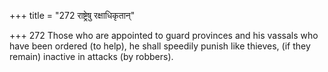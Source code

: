 +++
title = "272 राष्ट्रेषु रक्षाधिकृतान्"

+++
272	Those who are appointed to guard provinces and his vassals who have been ordered (to help), he shall speedily punish like thieves, (if they remain) inactive in attacks (by robbers).